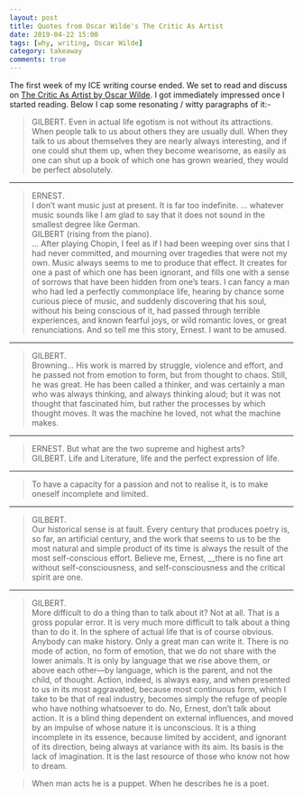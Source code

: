 ```yaml
---
layout: post
title: Quotes from Oscar Wilde's The Critic As Artist
date: 2019-04-22 15:00
tags: [why, writing, Oscar Wilde]
category: takeaway
comments: true
---
```


The first week of my ICE writing course ended. We set to read and discuss on [The Critic As Artist by Oscar Wilde](http://www.wilde-online.info/the-critic-as-artist.html). I got immediately impressed once I started reading. Below I cap some resonating / witty paragraphs of it:-

> GILBERT. 
> Even in actual life egotism is not without its attractions. When people talk to us about others they are usually dull. When they talk to us about themselves they are nearly always interesting, and if one could shut them up, when they become wearisome, as easily as one can shut up a book of which one has grown wearied, they would be perfect absolutely.

---

> ERNEST.  
> I don’t want music just at present. It is far too indefinite. ... whatever music sounds like I am glad to say that it does not sound in the smallest degree like German.  
> GILBERT (rising from the piano).  
> ... After playing Chopin, I feel as if I had been weeping over sins that I had never committed, and mourning over tragedies that were not my own. Music always seems to me to produce that effect. It creates for one a past of which one has been ignorant, and fills one with a sense of sorrows that have been hidden from one’s tears.
I can fancy a man who had led a perfectly commonplace life, hearing by chance some curious piece of music, and suddenly discovering that his soul, without his being conscious of it, had passed through terrible experiences, and known fearful joys, or wild romantic loves, or great renunciations. And so tell me this story, Ernest. I want to be amused.

---

> GILBERT.    
> Browning... His work is marred by struggle, violence and effort, and he passed not from emotion to form, but from thought to chaos. Still, he was great. He has been called a thinker, and was certainly a man who was always thinking, and always thinking aloud; but it was not thought that fascinated him, but rather the processes by which thought moves. It was the machine he loved, not what the machine makes. 

---

> ERNEST. But what are the two supreme and highest arts?  
> GILBERT. Life and Literature, life and the perfect expression of life.

---

> To have a capacity for a passion and not to realise it, is to make oneself incomplete and limited. 

---

> GILBERT.  
Our historical sense is at fault. Every century that produces poetry is, so far, an artificial century, and the work that seems to us to be the most natural and simple product of its time is always the result of the most self-conscious effort. Believe me, Ernest, __there is no fine art without self-consciousness, and self-consciousness and the critical spirit are one.

---
>GILBERT.   
More difficult to do a thing than to talk about it? Not at all. That is a gross popular error. It is very much more difficult to talk about a thing than to do it. In the sphere of actual life that is of course obvious. Anybody can make history. Only a great man can write it. There is no mode of action, no form of emotion, that we do not share with the lower animals. It is only by language that we rise above them, or above each other—by language, which is the parent, and not the child, of thought. Action, indeed, is always easy, and when presented to us in its most aggravated, because most continuous form, which I take to be that of real industry, becomes simply the refuge of people who have nothing whatsoever to do. No, Ernest, don’t talk about action. It is a blind thing dependent on external influences, and moved by an impulse of whose nature it is unconscious. It is a thing incomplete in its essence, because limited by accident, and ignorant of its direction, being always at variance with its aim. Its basis is the lack of imagination. It is the last resource of those who know not how to dream.

>When man acts he is a puppet. When he describes he is a poet.